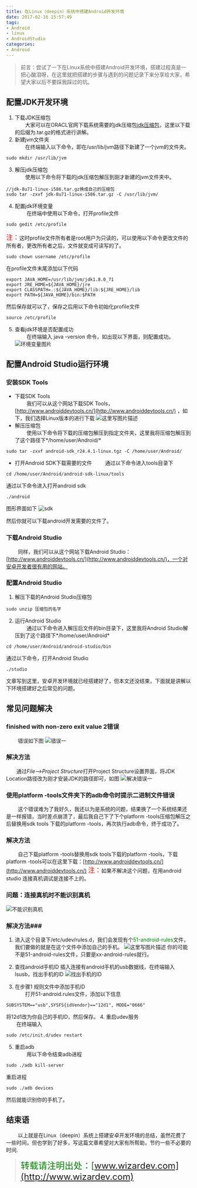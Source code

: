 ```yaml
---
title: 在Linux（deepin）系统中搭建Android开发环境
date: 2017-02-16 15:57:49
tags: 
- Android 
- linux 
- AndroidStudio
categories: 
- Android
---
```

> 前言：尝试了一下在Linux系统中搭建Android开发环境，搭建过程真是一把心酸泪呀，在这里就把搭建的步骤与遇到的问题记录下来分享给大家，希望大家以后不要踩我踩过的坑。

<!-- more -->
## 配置JDK开发环境 ##

1. 下载JDK压缩包<br>
&emsp;&emsp;大家可以在ORACL官网下载系统需要的jdk压缩包[jdk压缩包](http://www.oracle.com/technetwork/java/javase/downloads/jdk8-downloads-2133151.html)，这里以下载的后缀为.tar.gz的格式进行讲解。
2. 新建jvm文件夹<br>
&emsp;&emsp;在终端输入以下命令，即在/usr/lib/jvm路径下新建了一个jvm的文件夹。
```
sudo mkdir /usr/lib/jvm
```
3. 解压jdk压缩包<br>
&emsp;&emsp;使用以下命令将下载的jdk压缩包解压到刚才新建的jvm文件夹中。
```
//jdk-8u71-linux-i586.tar.gz换成自己的压缩包
sudo tar -zxvf jdk-8u71-linux-i586.tar.gz -C /usr/lib/jvm/
```
4. 配置jdk环境变量<br>
 &emsp;&emsp; 在终端中使用以下命令，打开profile文件
```
sudo gedit /etc/profile
```
<font size = 4 color = "red">注：</font>这时profile文件所有者是root用户为只读的，可以使用以下命令更改文件的所有者，更改所有者之后，文件就变成可读写的了。
```
sudo chown username /etc/profile
```
在profile文件末尾添加以下代码
```
export JAVA_HOME=/usr/lib/jvm/jdk1.8.0_71   
export JRE_HOME=${JAVA_HOME}/jre  
export CLASSPATH=.:${JAVA_HOME}/lib:${JRE_HOME}/lib  
export PATH=${JAVA_HOME}/bin:$PATH
```
然后保存就可以了，保存之后用以下命令初始化profile文件
```
source /etc/profile
```
5. 查看jdk环境是否配置成功<br>
&emsp;&emsp; 在终端输入 java -version 命令，如出现以下界面，则配置成功。 
![环境变量图片](http://img.blog.csdn.net/20170226204432406?watermark/2/text/aHR0cDovL2Jsb2cuY3Nkbi5uZXQvZm5oZmlyZV83MDMw/font/5a6L5L2T/fontsize/400/fill/I0JBQkFCMA==/dissolve/70/gravity/SouthEast)
## 配置Android Studio运行环境 ##
### 安装SDK Tools ###
- 下载SDK Tools<br>
&emsp;&emsp; 我们可以从这个网站下载SDK Tools，[http://www.androiddevtools.cn/](http://www.androiddevtools.cn/) ，如下，我们选择Linux版本的进行下载
![这里写图片描述](http://img.blog.csdn.net/20170226210855185?watermark/2/text/aHR0cDovL2Jsb2cuY3Nkbi5uZXQvZm5oZmlyZV83MDMw/font/5a6L5L2T/fontsize/400/fill/I0JBQkFCMA==/dissolve/70/gravity/SouthEast)
- 解压压缩包<br>
&emsp;&emsp; 使用以下命令将下载的压缩包解压到指定文件夹，这里我将压缩包解压到了这个路径下*/home/user/Android/*
```
sudo tar -zxvf android-sdk_r24.4.1-linux.tgz -C /home/user/Android/
```
- 打开Android SDK下载需要的文件
&emsp;&emsp; 通过以下命令进入tools目录下
```
cd /home/user/Android/android-sdk-linux/tools
```
通过以下命令进入打开android sdk
```
./android
```
图形界面如下
![sdk](http://img.blog.csdn.net/20170226212540316?watermark/2/text/aHR0cDovL2Jsb2cuY3Nkbi5uZXQvZm5oZmlyZV83MDMw/font/5a6L5L2T/fontsize/400/fill/I0JBQkFCMA==/dissolve/70/gravity/SouthEast)

 然后你就可以下载android开发需要的文件了。

### 下载Android Studio ###
&emsp;&emsp; 同样，我们可以从这个网站下载Android Studio：[http://www.androiddevtools.cn/](http://www.androiddevtools.cn/)，一个对安卓开发者很有用的网站。
### 配置Android Studio ###
1. 解压下载的Android Studio压缩包
```
sudo unzip 压缩包的名字
```
2. 运行Android Studio<br>
&emsp;&emsp; 通过以下命令进入解压后文件的bin目录下，这里我将Android Studio解压到了这个路径下*/home/user/Android*
```
cd /home/user/Android/android-studio/bin
```
通过以下命令，打开Android Studio
```
./studio
```
文章写到这里，安卓开发环境就已经搭建好了，但本文还没结束，下面就是讲解以下环境搭建好之后常见的问题。
## 常见问题解决 ##
### finished with non-zero exit value 2错误 
&emsp;&emsp; 错误如下图
![错误一](http://img.blog.csdn.net/20170226214845426?watermark/2/text/aHR0cDovL2Jsb2cuY3Nkbi5uZXQvZm5oZmlyZV83MDMw/font/5a6L5L2T/fontsize/400/fill/I0JBQkFCMA==/dissolve/70/gravity/SouthEast)
### 解决方法 ###
&emsp;&emsp;通过*File-->Project Structure*打开Project Structure设置界面，将JDK Location路径改为刚才安装JDK的路径即可，如图
![解决错误一](http://img.blog.csdn.net/20170226215541392?watermark/2/text/aHR0cDovL2Jsb2cuY3Nkbi5uZXQvZm5oZmlyZV83MDMw/font/5a6L5L2T/fontsize/400/fill/I0JBQkFCMA==/dissolve/70/gravity/SouthEast)

### 使用platform -tools文件夹下的adb命令时提示二进制文件错误 ###
&emsp;&emsp; 这个错误难为了我好久，我还以为是系统的问题，结果换了一个系统结果还是一样报错，当时差点崩溃了，最后我自己下了下个platform -tools压缩包解压之后替换用sdk tools 下载的platform -tools，再次执行adb命令，终于成功了。
### 解决方法 ###
&emsp;&emsp; 自己下载platform -tools替换用sdk tools下载的platform -tools，下载platform -tools可以在这里下载：[http://www.androiddevtools.cn/](http://www.androiddevtools.cn/) 
<font size = 4 color = "red">注：</font>如果不解决这个问题，在用android  studio 连接真机调试是连接不上的。
### 问题：连接真机时不能识别真机 ###
![不能识别真机](http://img.blog.csdn.net/20170227114713222?watermark/2/text/aHR0cDovL2Jsb2cuY3Nkbi5uZXQvZm5oZmlyZV83MDMw/font/5a6L5L2T/fontsize/400/fill/I0JBQkFCMA==/dissolve/70/gravity/SouthEast)
### 解决方法###
1. 进入这个目录下/etc/udev/rules.d，我们会发现有个<font color="green">51-android-rules</font>文件，我们要做的就是在这个文件中添加自己的手机。
![这里写图片描述](http://img.blog.csdn.net/20170227115330185?watermark/2/text/aHR0cDovL2Jsb2cuY3Nkbi5uZXQvZm5oZmlyZV83MDMw/font/5a6L5L2T/fontsize/400/fill/I0JBQkFCMA==/dissolve/70/gravity/SouthEast)
你的可能不是51-android-rules文件，只要是xx-android-rules就行。<br>
2. 查找android手机ID
插入连接有android手机的usb数据线，在终端输入lsusb，找出手机的ID
![找出手机的ID](http://img.blog.csdn.net/20170227115745392?watermark/2/text/aHR0cDovL2Jsb2cuY3Nkbi5uZXQvZm5oZmlyZV83MDMw/font/5a6L5L2T/fontsize/400/fill/I0JBQkFCMA==/dissolve/70/gravity/SouthEast)

3. 在步骤1 规则文件中添加手机ID<br>
&emsp;&emsp;打开51-android.rules文件，添加以下信息
```
SUBSYSTEM=="usb",SYSFS{idVendor}=="12d1", MODE="0666"
```
将12d1改为你自己的手机ID，然后保存。
4. 重启udev服务<br>
&emsp;&emsp;在终端输入
```
sudo /etc/init.d/udev restart
```
5. 重启adb<br>
&emsp;&emsp; 用以下命令结束adb进程
```
sudo ./adb kill-server
```
重启进程
```
sudo ./adb devices 
```
然后就能识别你的手机了。
## 结束语
&emsp;&emsp; 以上就是在Linux（deepin）系统上搭建安卓开发环境的总结，虽然花费了一些时间，但也学到了好多，写这篇文章希望对大家有所帮助，节约一些不必要的时间.
><font  size = 5 color = "green">转载请注明出处：[www.wizardev.com](http://www.wizardev.com)<font>


